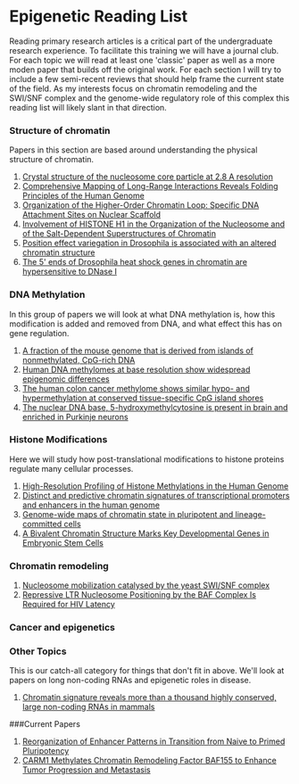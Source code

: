 Epigenetic Reading List 
============================ 
Reading primary research articles is a critical part of the undergraduate research experience. 
To facilitate this training we will have a journal club.  For each topic we will read at least
one 'classic' paper as well as a more moden paper that builds off the original work. For each
section I will try to include a few semi-recent reviews that should help frame the current 
state of the field. As my interests focus on chromatin remodeling and the SWI/SNF complex and 
the genome-wide regulatory role of this complex this reading list will likely slant in that direction. 

### Structure of chromatin
Papers in this section are based around understanding the physical structure of chromatin.

1. [Crystal structure of the nucleosome core particle at 2.8 A resolution](http://www.ncbi.nlm.nih.gov/pubmed/9305837)
2. [Comprehensive Mapping of Long-Range Interactions Reveals Folding Principles of the Human Genome](http://science.sciencemag.org/content/326/5950/289)
3. [Organization of the Higher-Order Chromatin Loop: Specific DNA Attachment Sites on Nuclear Scaffold](http://www.ncbi.nlm.nih.gov/pubmed/6091913)  
4. [Involvement of HISTONE H1 in the Organization of the Nucleosome and of the Salt-Dependent Superstructures of Chromatin](http://www.ncbi.nlm.nih.gov/pubmed/387806)  
5. [Position effect variegation in Drosophila is associated with an altered chromatin structure](http://www.ncbi.nlm.nih.gov/pubmed/7758950)   
6. [The 5' ends of Drosophila heat shock genes in chromatin are hypersensitive to DNase I](http://www.ncbi.nlm.nih.gov/pubmed/6774262)     
   
### DNA Methylation
In this group of papers we will look at what DNA methylation is, how this modification is
   added and removed from DNA, and what effect this has on gene regulation. 
   
1. [A fraction of the mouse genome that is derived from islands of nonmethylated, CpG-rich DNA](http://www.ncbi.nlm.nih.gov/pubmed/2981636) 
2. [Human DNA methylomes at base resolution show widespread epigenomic differences](http://www.ncbi.nlm.nih.gov/pubmed/19829295)    
3. [The human colon cancer methylome shows similar hypo- and hypermethylation at conserved tissue-specific CpG island shores](http://www.ncbi.nlm.nih.gov/pubmed/19151715)   
4. [The nuclear DNA base, 5-hydroxymethylcytosine is present in brain and enriched in Purkinje neurons](http://www.ncbi.nlm.nih.gov/pubmed/19372393)    
   
### Histone Modifications
Here we will study how post-translational modifications to histone proteins regulate many 
   cellular processes. 
   
1. [High-Resolution Profiling of Histone Methylations in the Human Genome](http://www.ncbi.nlm.nih.gov/pubmed/17512414)   
2. [Distinct and predictive chromatin signatures of transcriptional promoters and enhancers in the human genome](http://www.ncbi.nlm.nih.gov/pubmed/17277777)
3. [Genome-wide maps of chromatin state in pluripotent and lineage-committed cells](http://www.ncbi.nlm.nih.gov/pubmed/17603471)    
4. [A Bivalent Chromatin Structure Marks Key Developmental Genes in Embryonic Stem Cells](http://www.ncbi.nlm.nih.gov/pubmed/16630819)    
   
### Chromatin remodeling
1. [Nucleosome mobilization catalysed by the yeast SWI/SNF complex](http://www.ncbi.nlm.nih.gov/pubmed/10466730)   
2. [Repressive LTR Nucleosome Positioning by the BAF Complex Is Required for HIV Latency](http://www.ncbi.nlm.nih.gov/pubmed/22140357)   

### Cancer and epigenetics
  
### Other Topics
This is our catch-all category for things that don't fit in above. We'll look at papers on long non-coding RNAs and epigenetic roles in disease. 

1. [Chromatin signature reveals more than a thousand highly conserved, large non-coding RNAs in mammals](http://www.ncbi.nlm.nih.gov/pubmed/19182780)   

###Current Papers
1. [Reorganization of Enhancer Patterns in Transition from Naive to Primed Pluripotency](http://www.sciencedirect.com/science/article/pii/S1934590914001404)  
2. [CARM1 Methylates Chromatin Remodeling Factor BAF155 to Enhance Tumor Progression and Metastasis](http://www.sciencedirect.com/science/article/pii/S1535610813005369)
